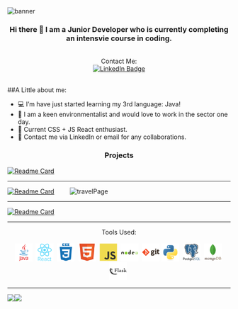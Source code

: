 <img width="853" alt="banner" src="https://user-images.githubusercontent.com/101360549/173238489-5d1f2003-e517-4736-b85e-22b73941c1e8.png">

<h3 align = "center" > Hi there 👋 I am a Junior Developer who is currently completing an intensvie course in coding. </h3>
<br/>

<div align = "center">
Contact Me:
<br/>
<div id="badges">
  <a href="https://www.linkedin.com/in/jasmine-mills-dev">
    <img src="https://img.shields.io/badge/LinkedIn-blue?style=for-the-badge&logo=linkedin&logoColor=white" alt="LinkedIn Badge"/>
  </a>
</div>
<br/>
</div>

##A Little about me:

- 💻 I’m have just started learning my 3rd language: Java!
- 🌱 I am a keen environmentalist and would love to work in the sector one day.
- 🔭 Current CSS + JS React enthusiast.
- 💬 Contact me via LinkedIn or email for any collaborations.
<h3 align = "center"> Projects </h3>

[![Readme Card](https://github-readme-stats.vercel.app/api/pin/?username=JazzRose&repo=GeoFun&theme=vue-dark)](https://github.com/JazzRose/GeoFun)

<hr/>

[![Readme Card](https://github-readme-stats.vercel.app/api/pin/?username=JazzRose&repo=travel_bucketlist&theme=vue-dark)](https://github.com/JazzRose/travel_bucketlist)
&nbsp; &nbsp; &nbsp; &nbsp;
<img class = "img" width="350" alt="travelPage" src="https://user-images.githubusercontent.com/101360549/173247352-9d8479f8-279e-4d3d-9667-241d6479376d.png"/>

<hr/>

[![Readme Card](https://github-readme-stats.vercel.app/api/pin/?username=JazzRose&repo=ecommerce-lab&theme=vue-dark)](https://github.com/JazzRose/ecommerce-lab)

<hr/>

<div align = "center">
Tools Used:
<br/>
<br/>
<div background-color = "#ffffff">
  <img src="https://github.com/devicons/devicon/blob/master/icons/java/java-original-wordmark.svg" title="Java" alt="Java" width="40" height="40"/>&nbsp;
  <img src="https://github.com/devicons/devicon/blob/master/icons/react/react-original-wordmark.svg" title="React" alt="React" width="40" height="40"/>&nbsp;
  <img src="https://github.com/devicons/devicon/blob/master/icons/css3/css3-plain-wordmark.svg"  title="CSS3" alt="CSS" width="40" height="40"/>&nbsp;
  <img src="https://github.com/devicons/devicon/blob/master/icons/html5/html5-original.svg" title="HTML5" alt="HTML" width="40" height="40"/>&nbsp;
  <img src="https://github.com/devicons/devicon/blob/master/icons/javascript/javascript-original.svg" title="JavaScript" alt="JavaScript" width="40" height="40"/>&nbsp;
  <img src="https://github.com/devicons/devicon/blob/master/icons/nodejs/nodejs-original-wordmark.svg" title="NodeJS" alt="NodeJS" width="40" height="40"/>&nbsp;
  <img src="https://github.com/devicons/devicon/blob/master/icons/git/git-original-wordmark.svg" title="Git" **alt="Git" width="40" height="40"/>
  <img src="https://github.com/devicons/devicon/blob/master/icons/python/python-original.svg" title="Python" alt="Python" width="40" height="40"/>&nbsp;
  <img src="https://github.com/devicons/devicon/blob/master/icons/postgresql/postgresql-original-wordmark.svg" title="Flask" alt="Flask" width="40" height="40"/>&nbsp;
  <img src="https://github.com/devicons/devicon/blob/master/icons/mongodb/mongodb-original-wordmark.svg" title="MongoDB" alt="MongoDB" width="40" height="40"/>&nbsp;
  <img src="https://github.com/devicons/devicon/blob/master/icons/flask/flask-original-wordmark.svg" title="Flask" alt="Flask" width="40" height="40"/>&nbsp;
</div>
</div>
<hr/>
<div style="display: flex; flex-direction: row" align="center" gap="30px">
 <img class="img" src="https://github-readme-stats.vercel.app/api?username=JazzRose&show_icons=true&hide_rank=true&theme=vue-dark" />
 <img class="img" src="https://github-readme-stats.vercel.app/api/top-langs/?username=JazzRose&layout=compact&theme=vue-dark" />
</div>
